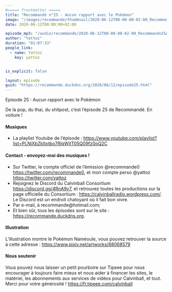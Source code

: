 ```yaml
---
#===== frontmatter =====
title: "Recommandé n°25 - Aucun rapport avec le Pokémon"
image: "/images/recommande/thumbnail/2020-06-12T00-00-00-02-00_Recommandn25AucunrapportaveclePokmon.jpg"
date: 2020-06-12T00:00:00+02:00

episode_mp3: "/audio/recommande/2020-06-12T00-00-00-02-00_Recommandn25AucunrapportaveclePokmon.mp3"
author: "Yattoz"
duration: "01:07:33"
people_link: 
  - name: Yattoz
    key: yattoz


is_explicit: false

layout: episode
guid: "https://recommande.duckdns.org/2020/06/12/episode25.html"
---
```


<PodcastHeader/>

<!-- ECRIRE LA DESCRIPTION DE L'EPISODE SOUS CETTE LIGNE -->


 Episode 25 : Aucun rapport avec le Pokémon 

<p>De la pop, du thai, du shitpost, c’est l’épisode 25 de Recommandé. En voiture !</p>

<h4>Musiques</h4>

<ul>
  <li>La playlist Youtube de l’épisode : <a href="https://www.youtube.com/playlist?list=PLNjXbZkItxtbo7RlqWjtT05Q09fz0oQ2C" rel="nofollow">https://www.youtube.com/playlist?list=PLNjXbZkItxtbo7RlqWjtT05Q09fz0oQ2C</a></li>
</ul>

<h4>Contact - envoyez-moi des musiques !</h4>

<ul>
  <li>Sur Twitter, le compte officiel de l’émission @recommande0 <a href="https://twitter.com/recommande0" rel="nofollow">https://twitter.com/recommande0</a>, et mon compte perso @yattoz <a href="https://twitter.com/yattoz" rel="nofollow">https://twitter.com/yattoz</a></li>
  <li>Rejoignez le Discord du Calvinball Consortium <a href="https://discord.gg/4RnA9v7" rel="nofollow">https://discord.gg/4RnA9v7</a>, et retrouvez toutes les productions sur la page officielle du Consortium : <a href="https://calvinballradio.wordpress.com/" rel="nofollow">https://calvinballradio.wordpress.com/</a>. Le Discord est un endroit chatoyant où il fait bon vivre.</li>
  <li>Par e-mail, à recommande@hotmail.com;</li>
  <li>Et bien sûr, tous les épisodes sont sur le site : <a href="https://recommande.duckdns.org" rel="nofollow">https://recommande.duckdns.org</a>.</li>
</ul>

<h4>Illustration</h4>

<p>L’illustration montre le Pokémon Naméouïe, vous pouvez retrouver la source à cette adresse : <a href="https://www.pixiv.net/artworks/68068579" rel="nofollow">https://www.pixiv.net/artworks/68068579</a></p>

<h4>Nous soutenir</h4>

<p>Vous pouvez nous laisser un petit pourboire sur Tipeee pour nous encourager à toujours faire mieux et nous aider à financer les sites, le matériel, les abonnements aux services de vidéos pour Calvinball, et tout. Merci pour votre générosité ! <a href="https://fr.tipeee.com/calvinball" rel="nofollow">https://fr.tipeee.com/calvinball</a></p>



